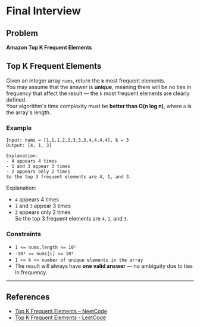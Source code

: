 # Final Interview

## Problem

**Amazon Top K Frequent Elements**

## Top K Frequent Elements

Given an integer array `nums`, return the **`k`** most frequent elements.  
You may assume that the answer is **unique**, meaning there will be no ties in frequency that affect the result — the `k` most frequent elements are clearly defined.    
Your algorithm's time complexity must be **better than O(n log n)**, where `n` is the array's length.

### Example


```
Input: nums = [1,1,1,2,2,3,3,3,4,4,4,4], k = 3  
Output: [4, 1, 3]

Explanation:
- 4 appears 4 times  
- 1 and 3 appear 3 times  
- 2 appears only 2 times  
So the top 3 frequent elements are 4, 1, and 3.
```

Explanation:  
- `4` appears 4 times  
- `1` and `3` appear 3 times  
- `2` appears only 2 times  
So the top 3 frequent elements are `4`, `1`, and `3`.

### Constraints

- `1 <= nums.length <= 10⁵`  
- `-10⁴ <= nums[i] <= 10⁴`  
- `1 <= k <= number of unique elements in the array` 
- The result will always have **one valid answer** — no ambiguity due to ties in frequency.



---

## References

- [Top K Frequent Elements – NeetCode](https://neetcode.io/problems/top-k-elements-in-list)
- [Top K Frequent Elements - LeetCode ](https://leetcode.com/problems/top-k-frequent-elements/description/)
